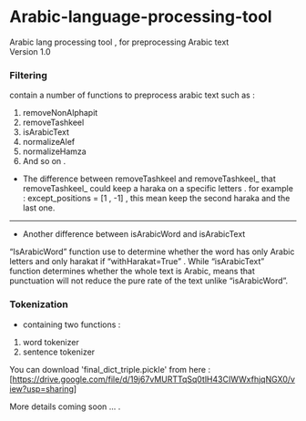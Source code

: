 # Arabic-language-processing-tool
Arabic lang processing tool , for preprocessing Arabic text <br>
Version 1.0

### Filtering 
contain a number of functions to preprocess arabic text such as :
1. removeNonAlphapit
2. removeTashkeel
3. isArabicText
4. normalizeAlef
5. normalizeHamza
6. And so on .

* The difference between removeTashkeel and removeTashkeel_ 
that removeTashkeel_ could keep a haraka on a specific letters .
for example : 
except_positions = [1 , -1] , this mean keep the second haraka and the last one.

---

* Another difference between isArabicWord and isArabicText

“IsArabicWord” function use to determine whether the word has only Arabic letters and only harakat if “withHarakat=True” .
While “isArabicText” function determines whether the whole text is Arabic, means that punctuation will not reduce the pure rate of the text unlike “isArabicWord”.

### Tokenization

* containing two functions :
1. word tokenizer
2. sentence  tokenizer

You can download 'final_dict_triple.pickle' from here : [https://drive.google.com/file/d/19j67vMURTTqSq0tlH43CIWWxfhjqNGX0/view?usp=sharing]

More details coming soon ... .



